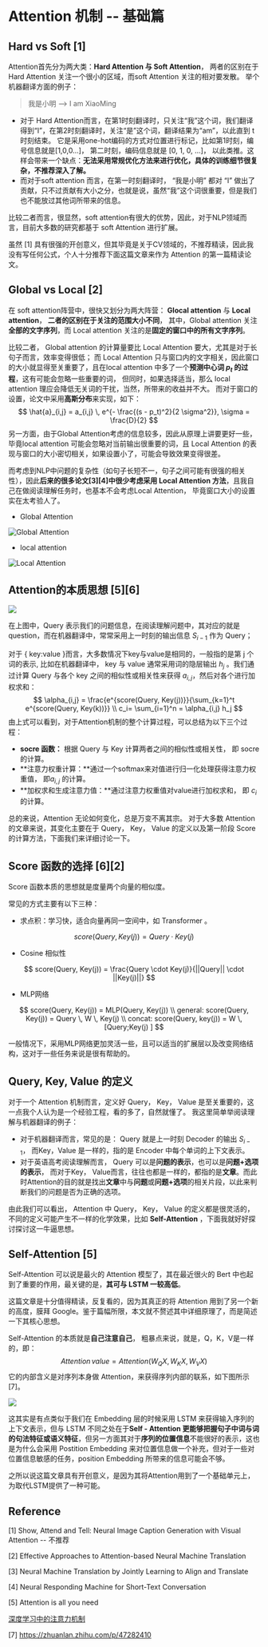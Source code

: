 # Attention 机制 -- 基础篇

## Hard vs Soft [1]

Attention首先分为两大类：**Hard Attention 与 Soft Attention**， 两者的区别在于 Hard Attention 关注一个很小的区域，而soft Attention 关注的相对要发散。 举个机器翻译方面的例子：

> 我是小明   -->  I am XiaoMing

- 对于 Hard Attention而言，在第1时刻翻译时，只关注“我”这个词，我们翻译得到“I”，在第2时刻翻译时，关注“是”这个词，翻译结果为“am”，以此直到 t 时刻结束。 它是采用one-hot编码的方式对位置进行标记，比如第1时刻，编号信息就是[1,0,0...]， 第二时刻，编码信息就是 [0, 1, 0, ...]， 以此类推。这样会带来一个缺点：**无法采用常规优化方法来进行优化，具体的训练细节很复杂，不推荐深入了解。**
- 而对于soft attention 而言，在第一时刻翻译时， “我是小明” 都对 “I” 做出了贡献，只不过贡献有大小之分，也就是说，虽然“我”这个词很重要，但是我们也不能放过其他词所带来的信息。

比较二者而言，很显然，soft attention有很大的优势，因此，对于NLP领域而言，目前大多数的研究都基于 soft Attention 进行扩展。

虽然 [1] 具有很强的开创意义，但其毕竟是关于CV领域的，不推荐精读，因此我没有写任何公式，个人十分推荐下面这篇文章来作为 Attention 的第一篇精读论文。

## Global vs Local [2] 

在 soft attention阵营中，很快又划分为两大阵营： **Glocal attention** 与 **Local attention**， **二者的区别在于关注的范围大小不同**， 其中，Global attention 关注**全部的文字序列**，而 Local attention 关注的是**固定的窗口中的所有文字序列**。

比较二者， Global attention 的计算量要比 Local Attention 要大，尤其是对于长句子而言，效率变得很低； 而 Local Attention 只与窗口内的文字相关，因此窗口的大小就显得至关重要了，且在local attention 中多了一个**预测中心词 $p_t$ 的过程**，这有可能会忽略一些重要的词， 但同时，如果选择适当，那么 local attention 理应会降低无关词的干扰，当然，所带来的收益并不大。 而对于窗口的设置，论文中采用**高斯分布**来实现，如下：
$$
\hat{a}_{i,j} = a_{i,j} \, e^{- \frac{(s - p_t)^2}{2 \sigma^2}}, \sigma = \frac{D}{2}
$$
另一方面，由于Global Attention考虑的信息较多，因此从原理上讲要更好一些，毕竟local attention 可能会忽略对当前输出很重要的词，且 Local Attention 的表现与窗口的大小密切相关，如果设置小了，可能会导致效果变得很差。 

而考虑到NLP中问题的复杂性（如句子长短不一，句子之间可能有很强的相关性），因此**后来的很多论文[3][4]中很少考虑采用 Local Attention 方法**，且我自己在做阅读理解任务时，也基本不会考虑Local Attention， 毕竟窗口大小的设置实在太考验人了。

- Global Attention

![Global Attention](http://ww1.sinaimg.cn/large/006gOeiSly1g0tereh268j30zk0k00te.jpg)

- local attention

![Local Attention](http://ww1.sinaimg.cn/large/006gOeiSly1g0terwkhqmj30zk0k0wf1.jpg)

## Attention的本质思想 [5][6]

![](http://ww1.sinaimg.cn/large/006gOeiSly1g0tf397umyj30kn08uq34.jpg)

在上图中，Query 表示我们的问题信息，在阅读理解问题中，其对应的就是 question，而在机器翻译中，常常采用上一时刻的输出信息 $S_{i-1}$ 作为 Query；

对于 { key:value }而言，大多数情况下key与value是相同的，一般指的是第 j 个词的表示, 比如在机器翻译中， key 与 value 通常采用词的隐层输出 $h_j$  。我们通过计算 Query 与各个 key 之间的相似性或相关性来获得 $a_{i,j}$，然后对各个进行加权求和：
$$
\alpha_{i,j} = \frac{e^{score(Query, Key(j))}}{\sum_{k=1}^t e^{score(Query, Key(k))}} \\
c_i= \sum_{i=1}^n = \alpha_{i,j} h_j
$$
由上式可以看到，对于Attention机制的整个计算过程，可以总结为以下三个过程：

- **socre 函数：** 根据 Query 与 Key 计算两者之间的相似性或相关性， 即 socre 的计算。
- **注意力权重计算：**通过一个softmax来对值进行归一化处理获得注意力权重值， 即$a_{i,j}$ 的计算。
- **加权求和生成注意力值：**通过注意力权重值对value进行加权求和， 即 $c_i$ 的计算。

总的来说，Attention 无论如何变化，总是万变不离其宗。 对于大多数 Attention 的文章来说，其变化主要在于 Query， Key， Value 的定义以及第一阶段 Score 的计算方法，下面我们来详细讨论一下。

## Score 函数的选择 [6][2]

Score 函数本质的思想就是度量两个向量的相似度。

常见的方式主要有以下三种：

- 求点积：学习快，适合向量再同一空间中，如 Transformer 。

$$
score(Query, Key(j)) = Query \cdot Key(j)
$$

- Cosine 相似性

$$
score(Query, Key(j)) = \frac{Query \cdot Key(j)}{||Query|| \cdot ||Key(j)||}
$$

- MLP网络

$$
score(Query, Key(j)) = MLP(Query,  Key(j)) \\
general: score(Query, Key(j)) = Query \, W \, Key(j) \\
concat: score(Query, key(j)) = W \, [Query;Key(j) ]
$$

一般情况下，采用MLP网络更加灵活一些，且可以适当的扩展层以及改变网络结构，这对于一些任务来说是很有帮助的。

## Query, Key, Value 的定义

对于一个 Attention 机制而言，定义好 Query， Key， Value 是至关重要的，这一点我个人认为是一个经验工程，看的多了，自然就懂了。 我这里简单举阅读理解与机器翻译的例子：

- 对于机器翻译而言，常见的是： Query 就是上一时刻 Decoder 的输出 $S_{i-1}$， 而Key，Value 是一样的，指的是 Encoder 中每个单词的上下文表示。
- 对于英语高考阅读理解而言， Query 可以是**问题的表示**，也可以是**问题+选项的表示**， 而对于Key， Value而言，往往也都是一样的，都指的是**文章**。而此时Attention的目的就是找出**文章**中与**问题**或**问题+选项**的相关片段，以此来判断我们的问题是否为正确的选项。

由此我们可以看出， Attention 中 Query， Key， Value 的定义都是很灵活的，不同的定义可能产生不一样的化学效果，比如 **Self-Attention** ，下面我就好好探讨探讨这一牛逼思想。

## Self-Attention [5]

Self-Attention 可以说是最火的 Attention 模型了，其在最近很火的 Bert 中也起到了重要的作用，最关键的是，**其可与 LSTM 一较高低**。 

这篇文章是十分值得精读，反复看的，因为其真正的将 Attention 用到了另一个新的高度，膜拜 Google。鉴于篇幅所限，本文就不赘述其中详细原理了，而是简述一下其核心思想。

Self-Attention 的本质就是**自己注意自己**， 粗暴点来说，就是，Q，K，V是一样的，即：
$$
Attention \, value = Attention(W_QX,W_KX,W_VX)
$$
它的内部含义是对序列本身做 Attention，来获得序列内部的联系，如下图所示 [7]。 

![](http://ww1.sinaimg.cn/large/006gOeiSly1g0u0j6zj7hg30go0er1kx.gif)

这其实是有点类似于我们在 Embedding 层的时候采用 LSTM 来获得输入序列的上下文表示，但与 LSTM 不同之处在于**Self - Attention 更能够把握句子中词与词的句法特征或语义特征**，但另一方面其对于**序列的位置信息**不能很好的表示，这也是为什么会采用 Postition Embedding 来对位置信息做一个补充，但对于一些对位置信息敏感的任务，position  Embedding 所带来的信息可能会不够。

之所以说这篇文章具有开创意义，是因为其将Attention用到了一个基础单元上， 为取代LSTM提供了一种可能。

## Reference

[1]  Show, Attend and Tell: Neural Image Caption Generation with Visual Attention -- 不推荐

[2]  Effective Approaches to Attention-based Neural Machine Translation

[3] Neural Machine Translation by Jointly Learning to Align and Translate

[4] Neural Responding Machine for Short-Text Conversation

[5] Attention is all you need

[深度学习中的注意力机制](https://blog.csdn.net/qq_40027052/article/details/78421155)

[7] https://zhuanlan.zhihu.com/p/47282410